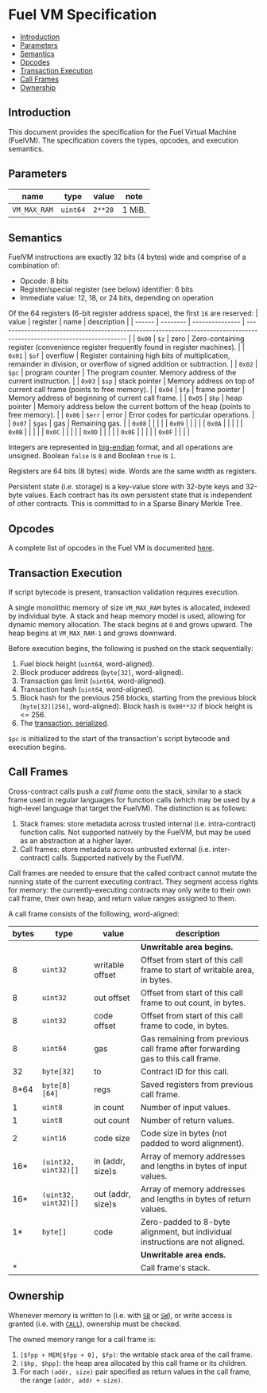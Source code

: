 # Fuel VM Specification

- [Introduction](#introduction)
- [Parameters](#parameters)
- [Semantics](#semantics)
- [Opcodes](#opcodes)
- [Transaction Execution](#transaction-execution)
- [Call Frames](#call-frames)
- [Ownership](#ownership)

## Introduction

This document provides the specification for the Fuel Virtual Machine (FuelVM). The specification covers the types, opcodes, and execution semantics.

## Parameters

| name         | type     | value   | note   |
| ------------ | -------- | ------- | ------ |
| `VM_MAX_RAM` | `uint64` | `2**20` | 1 MiB. |

## Semantics

FuelVM instructions are exactly 32 bits (4 bytes) wide and comprise of a combination of:
* Opcode: 8 bits
* Register/special register (see below) identifier: 6 bits
* Immediate value: 12, 18, or 24 bits, depending on operation

Of the 64 registers (6-bit register address space), the first `16` are reserved:
| value  | register | name            | description                                                                                                            |
| ------ | -------- | --------------- | ---------------------------------------------------------------------------------------------------------------------- |
| `0x00` | `$z`     | zero            | Zero-containing register (convenience register frequently found in register machines).                                 |
| `0x01` | `$of`    | overflow        | Register containing high bits of multiplication, remainder in division, or overflow of signed addition or subtraction. |
| `0x02` | `$pc`    | program counter | The program counter. Memory address of the current instruction.                                                        |
| `0x03` | `$sp`    | stack pointer   | Memory address on top of current call frame (points to free memory).                                                   |
| `0x04` | `$fp`    | frame pointer   | Memory address of beginning of current call frame.                                                                     |
| `0x05` | `$hp`    | heap pointer    | Memory address below the current bottom of the heap (points to free memory).                                           |
| `0x06` | `$err`   | error           | Error codes for particular operations.                                                                                 |
| `0x07` | `$gas`   | gas             | Remaining gas.                                                                                                         |
| `0x08` |          |                 |                                                                                                                        |
| `0x09` |          |                 |                                                                                                                        |
| `0x0A` |          |                 |                                                                                                                        |
| `0x0B` |          |                 |                                                                                                                        |
| `0x0C` |          |                 |                                                                                                                        |
| `0x0D` |          |                 |                                                                                                                        |
| `0x0E` |          |                 |                                                                                                                        |
| `0x0F` |          |                 |                                                                                                                        |

Integers are represented in [big-endian](https://en.wikipedia.org/wiki/Endianness) format, and all operations are unsigned. Boolean `false` is `0` and Boolean `true` is `1`.

Registers are 64 bits (8 bytes) wide. Words are the same width as registers.

Persistent state (i.e. storage) is a key-value store with 32-byte keys and 32-byte values. Each contract has its own persistent state that is independent of other contracts. This is committed to in a Sparse Binary Merkle Tree.

## Opcodes

A complete list of opcodes in the Fuel VM is documented [here](./opcodes.md).

## Transaction Execution

If script bytecode is present, transaction validation requires execution.

A single monolithic memory of size `VM_MAX_RAM` bytes is allocated, indexed by individual byte. A stack and heap memory model is used, allowing for dynamic memory allocation. The stack begins at `0` and grows upward. The heap begins at `VM_MAX_RAM-1` and grows downward.

Before execution begins, the following is pushed on the stack sequentially:
1. Fuel block height (`uint64`, word-aligned).
1. Block producer address (`byte[32]`, word-aligned).
1. Transaction gas limit (`uint64`, word-aligned).
1. Transaction hash (`uint64`, word-aligned).
1. Block hash for the previous 256 blocks, starting from the previous block (`byte[32][256]`, word-aligned). Block hash is `0x00**32` if block height is <= 256.
1. The [transaction, serialized](./tx_format.md).

`$pc` is initialized to the start of the transaction's script bytecode and execution begins.

## Call Frames

Cross-contract calls push a _call frame_ onto the stack, similar to a stack frame used in regular languages for function calls (which may be used by a high-level language that target the FuelVM). The distinction is as follows:
1. Stack frames: store metadata across trusted internal (i.e. intra-contract) function calls. Not supported natively by the FuelVM, but may be used as an abstraction at a higher layer.
1. Call frames: store metadata across untrusted external (i.e. inter-contract) calls. Supported natively by the FuelVM.

Call frames are needed to ensure that the called contract cannot mutate the running state of the current executing contract. They segment access rights for memory: the currently-executing contracts may only write to their own call frame, their own heap, and return value ranges assigned to them.

A call frame consists of the following, word-aligned:

| bytes | type                 | value             | description                                                                     |
| ----- | -------------------- | ----------------- | ------------------------------------------------------------------------------- |
|       |                      |                   | **Unwritable area begins.**                                                     |
| 8     | `uint32`             | writable offset   | Offset from start of this call frame to start of writable area, in bytes.       |
| 8     | `uint32`             | out offset        | Offset from start of this call frame to out count, in bytes.                    |
| 8     | `uint32`             | code offset       | Offset from start of this call frame to code, in bytes.                         |
| 8     | `uint64`             | gas               | Gas remaining from previous call frame after forwarding gas to this call frame. |
| 32    | `byte[32]`           | to                | Contract ID for this call.                                                      |
| 8*64  | `byte[8][64]`        | regs              | Saved registers from previous call frame.                                       |
| 1     | `uint8`              | in count          | Number of input values.                                                         |
| 1     | `uint8`              | out count         | Number of return values.                                                        |
| 2     | `uint16`             | code size         | Code size in bytes (not padded to word alignment).                              |
| 16*   | `(uint32, uint32)[]` | in (addr, size)s  | Array of memory addresses and lengths in bytes of input values.                 |
| 16*   | `(uint32, uint32)[]` | out (addr, size)s | Array of memory addresses and lengths in bytes of return values.                |
| 1*    | `byte[]`             | code              | Zero-padded to 8-byte alignment, but individual instructions are not aligned.   |
|       |                      |                   | **Unwritable area ends.**                                                       |
| *     |                      |                   | Call frame's stack.                                                             |

## Ownership

Whenever memory is written to (i.e. with [`SB`](./opcodes.md#sb-store-byte) or [`SW`](./opcodes.md#sw-store-word)), or write access is granted (i.e. with [`CALL`](./opcodes.md#call-call-contract)), ownership must be checked.

The owned memory range for a call frame is:
1. `[$fpp + MEM[$fpp + 0], $fp)`: the writable stack area of the call frame.
1. `($hp, $hpp]`: the heap area allocated by this call frame or its children.
1. For each `(addr, size)` pair specified as return values in the call frame, the range `[addr, addr + size)`.
